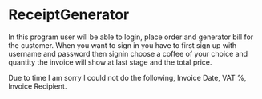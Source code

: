 # ReceiptGenerator
In this program user will be able to login, place order and generator bill for the customer.
When you want to sign in you have to first sign up with username and password then signin
choose a coffee of your choice and quantity
the invoice will show at last stage and the total price.

Due to time I am sorry I could not do the following, Invoice Date, VAT %, Invoice Recipient.
